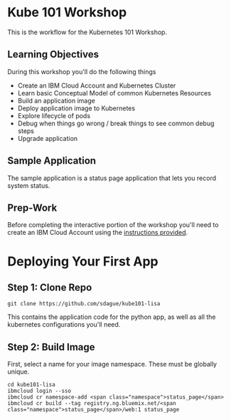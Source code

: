 # Kube 101 Workshop

This is the workflow for the Kubernetes 101 Workshop.

## Learning Objectives

During this workshop you'll do the following things

- Create an IBM Cloud Account and Kubernetes Cluster
- Learn basic Conceptual Model of common Kubernetes Resources
- Build an application image
- Deploy application image to Kubernetes
- Explore lifecycle of pods
- Debug when things go wrong / break things to see common debug steps
- Upgrade application

## Sample Application

The sample application is a status page application that lets you
record system status.

## Prep-Work

Before completing the interactive portion of the workshop you'll need
to create an IBM Cloud Account using the [instructions provided](index.html).

# Deploying Your First App

## Step 1: Clone Repo

```
git clone https://github.com/sdague/kube101-lisa
```

This contains the application code for the python app, as well as all
the kubernetes configurations you'll need.

## Step 2: Build Image

First, select a name for your image namespace. These must be globally
unique.

```
cd kube101-lisa
ibmcloud login --sso
ibmcloud cr namespace-add <span class="namespace">status_page</span>
ibmcloud cr build --tag registry.ng.bluemix.net/<span class="namespace">status_page</span>/web:1 status_page

```

